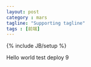 ```yaml
---
layout: post
category : mars
tagline: "Supporting tagline"
tags : [前端]
---
```

{% include JB/setup %}

Hello world test deploy 9